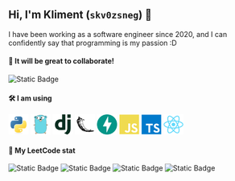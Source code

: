 ## Hi, I'm Kliment (`skv0zsneg`) 👋

I have been working as a software engineer since 2020, and I can confidently say that programming is my passion :D

#### 🤝 It will be great to collaborate! 
<div>
  <img alt="Static Badge" src="https://img.shields.io/badge/Telegram-Contact_Me-blue?link=https%3A%2F%2Ft.me%2Fskv0zsneg">
</div>

#### 🛠️ I am using
<div>
  <!-- Back -->
  <img src="https://github.com/devicons/devicon/blob/master/icons/python/python-original.svg" title="Python" alt="Python" width="40" height="40"/>
  <img src="https://github.com/devicons/devicon/blob/master/icons/go/go-original.svg" title="Golang" alt="Golang" width="40" height="40"/>
  <img src="https://github.com/devicons/devicon/blob/master/icons/django/django-plain.svg" title="Django" alt="Django" width="40" height="40"/>
  <img src="https://github.com/devicons/devicon/blob/master/icons/flask/flask-original.svg" title="Flask" alt="Flask" width="40" height="40"/>
  <img src="https://github.com/devicons/devicon/blob/master/icons/fastapi/fastapi-plain.svg" title="FastAPI" alt="FastAPI" width="40" height="40"/>
  <!-- Front -->
  <img src="https://github.com/devicons/devicon/blob/master/icons/javascript/javascript-plain.svg" title="Java Script" alt="Java Script" width="40" height="40"/>
  <img src="https://github.com/devicons/devicon/blob/master/icons/typescript/typescript-plain.svg" title="Type Script" alt="Type Script" width="40" height="40"/>
  <img src="https://github.com/devicons/devicon/blob/master/icons/react/react-original.svg" title="React" alt="React" width="40" height="40"/>
</div>

#### 🎒 My LeetCode stat
<div>
  <img alt="Static Badge" src="https://badges.peiyuan.ch/leetcode/skv0zsneg/solved?difficulty=all">
  <img alt="Static Badge" src="https://badges.peiyuan.ch/leetcode/skv0zsneg/solved?difficulty=hard">
  <img alt="Static Badge" src="https://badges.peiyuan.ch/leetcode/skv0zsneg/solved?difficulty=medium">
  <img alt="Static Badge" src="https://badges.peiyuan.ch/leetcode/skv0zsneg/solved?difficulty=easy">
</div>
